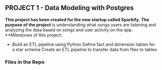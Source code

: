 ## PROJECT 1 - Data Modeling with Postgres

**This project has been created for the new startup called Sparkify.**
**The purpose of the project** is understanding what songs users are listening and analyzing the data based on songs and user activity on the app.
**Milestones of this project:
- Build an ETL pipeline using Python
    Define fact and dimension tables for a star schema
    Create an ETL pipeline to transfer data from files to tables
### Files in the Repo
